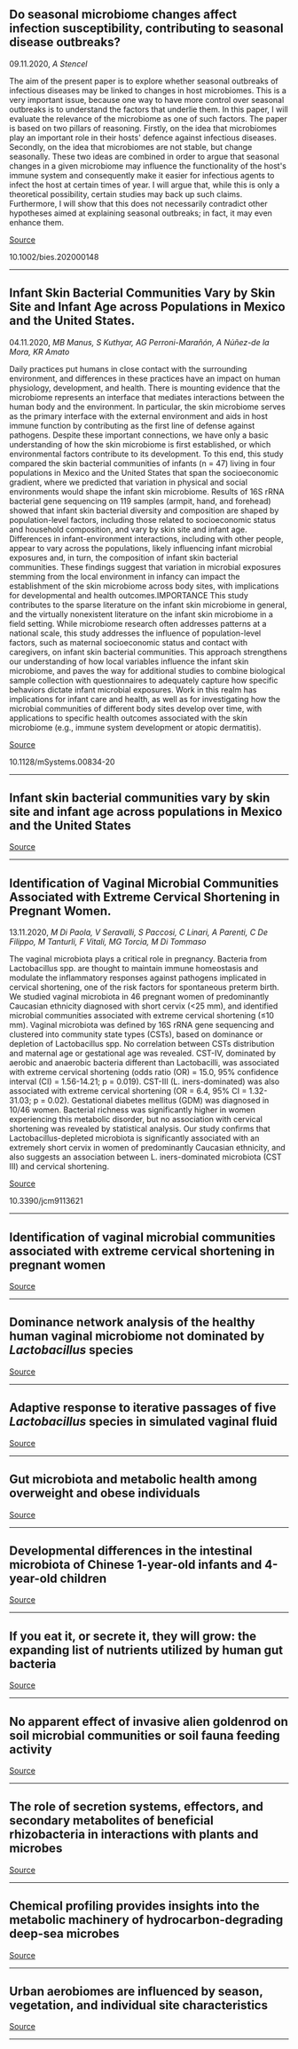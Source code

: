 ## Do seasonal microbiome changes affect infection susceptibility, contributing to seasonal disease outbreaks?
 09.11.2020, _A Stencel_


The aim of the present paper is to explore whether seasonal outbreaks of infectious diseases may be linked to changes in host microbiomes. This is a very important issue, because one way to have more control over seasonal outbreaks is to understand the factors that underlie them. In this paper, I will evaluate the relevance of the microbiome as one of such factors. The paper is based on two pillars of reasoning. Firstly, on the idea that microbiomes play an important role in their hosts' defence against infectious diseases. Secondly, on the idea that microbiomes are not stable, but change seasonally. These two ideas are combined in order to argue that seasonal changes in a given microbiome may influence the functionality of the host's immune system and consequently make it easier for infectious agents to infect the host at certain times of year. I will argue that, while this is only a theoretical possibility, certain studies may back up such claims. Furthermore, I will show that this does not necessarily contradict other hypotheses aimed at explaining seasonal outbreaks; in fact, it may even enhance them.

[Source](https://onlinelibrary.wiley.com/doi/abs/10.1002/bies.202000148?af=R)

10.1002/bies.202000148

---

## Infant Skin Bacterial Communities Vary by Skin Site and Infant Age across Populations in Mexico and the United States.
 04.11.2020, _MB Manus, S Kuthyar, AG Perroni-Marañón, A Núñez-de la Mora, KR Amato_


Daily practices put humans in close contact with the surrounding environment, and differences in these practices have an impact on human physiology, development, and health. There is mounting evidence that the microbiome represents an interface that mediates interactions between the human body and the environment. In particular, the skin microbiome serves as the primary interface with the external environment and aids in host immune function by contributing as the first line of defense against pathogens. Despite these important connections, we have only a basic understanding of how the skin microbiome is first established, or which environmental factors contribute to its development. To this end, this study compared the skin bacterial communities of infants (n = 47) living in four populations in Mexico and the United States that span the socioeconomic gradient, where we predicted that variation in physical and social environments would shape the infant skin microbiome. Results of 16S rRNA bacterial gene sequencing on 119 samples (armpit, hand, and forehead) showed that infant skin bacterial diversity and composition are shaped by population-level factors, including those related to socioeconomic status and household composition, and vary by skin site and infant age. Differences in infant-environment interactions, including with other people, appear to vary across the populations, likely influencing infant microbial exposures and, in turn, the composition of infant skin bacterial communities. These findings suggest that variation in microbial exposures stemming from the local environment in infancy can impact the establishment of the skin microbiome across body sites, with implications for developmental and health outcomes.IMPORTANCE This study contributes to the sparse literature on the infant skin microbiome in general, and the virtually nonexistent literature on the infant skin microbiome in a field setting. While microbiome research often addresses patterns at a national scale, this study addresses the influence of population-level factors, such as maternal socioeconomic status and contact with caregivers, on infant skin bacterial communities. This approach strengthens our understanding of how local variables influence the infant skin microbiome, and paves the way for additional studies to combine biological sample collection with questionnaires to adequately capture how specific behaviors dictate infant microbial exposures. Work in this realm has implications for infant care and health, as well as for investigating how the microbial communities of different body sites develop over time, with applications to specific health outcomes associated with the skin microbiome (e.g., immune system development or atopic dermatitis).

[Source](https://msystems.asm.org/content/5/6/e00834-20)

10.1128/mSystems.00834-20

---

## Infant skin bacterial communities vary by skin site and infant age across populations in Mexico and the United States

[Source](https://msystems.asm.org/content/5/6/e00834-20)

---

## Identification of Vaginal Microbial Communities Associated with Extreme Cervical Shortening in Pregnant Women.
 13.11.2020, _M Di Paola, V Seravalli, S Paccosi, C Linari, A Parenti, C De Filippo, M Tanturli, F Vitali, MG Torcia, M Di Tommaso_


The vaginal microbiota plays a critical role in pregnancy. Bacteria from Lactobacillus spp. are thought to maintain immune homeostasis and modulate the inflammatory responses against pathogens implicated in cervical shortening, one of the risk factors for spontaneous preterm birth. We studied vaginal microbiota in 46 pregnant women of predominantly Caucasian ethnicity diagnosed with short cervix (&lt;25 mm), and identified microbial communities associated with extreme cervical shortening (≤10 mm). Vaginal microbiota was defined by 16S rRNA gene sequencing and clustered into community state types (CSTs), based on dominance or depletion of Lactobacillus spp. No correlation between CSTs distribution and maternal age or gestational age was revealed. CST-IV, dominated by aerobic and anaerobic bacteria different than Lactobacilli, was associated with extreme cervical shortening (odds ratio (OR) = 15.0, 95% confidence interval (CI) = 1.56-14.21; p = 0.019). CST-III (L. iners-dominated) was also associated with extreme cervical shortening (OR = 6.4, 95% CI = 1.32-31.03; p = 0.02). Gestational diabetes mellitus (GDM) was diagnosed in 10/46 women. Bacterial richness was significantly higher in women experiencing this metabolic disorder, but no association with cervical shortening was revealed by statistical analysis. Our study confirms that Lactobacillus-depleted microbiota is significantly associated with an extremely short cervix in women of predominantly Caucasian ethnicity, and also suggests an association between L. iners-dominated microbiota (CST III) and cervical shortening.

[Source](https://www.mdpi.com/2077-0383/9/11/3621)

10.3390/jcm9113621

---

## Identification of vaginal microbial communities associated with extreme cervical shortening in pregnant women

[Source](https://www.mdpi.com/2077-0383/9/11/3621)

---

## Dominance network analysis of the healthy human vaginal microbiome not dominated by <em>Lactobacillus </em>species

[Source](https://www.sciencedirect.com/science/article/pii/S2001037020304554)

---

## Adaptive response to iterative passages of five <em>Lactobacillus</em> species in simulated vaginal fluid

[Source](https://bmcmicrobiol.biomedcentral.com/articles/10.1186/s12866-020-02027-8)

---

## Gut microbiota and metabolic health among overweight and obese individuals

[Source](https://www.nature.com/articles/s41598-020-76474-8)

---

## Developmental differences in the intestinal microbiota of Chinese 1-year-old infants and 4-year-old children

[Source](https://www.nature.com/articles/s41598-020-76591-4)

---

## If you eat it, or secrete it, they will grow: the expanding list of nutrients utilized by human gut bacteria

[Source](https://jb.asm.org/content/early/2020/11/09/JB.00481-20)

---

## No apparent effect of invasive alien goldenrod on soil microbial communities or soil fauna feeding activity

[Source](https://www.sciencedirect.com/science/article/pii/S1146609X20301612)

---

## The role of secretion systems, effectors, and secondary metabolites of beneficial rhizobacteria in interactions with plants and microbes

[Source](https://www.frontiersin.org/articles/10.3389/fpls.2020.589416/full)

---

## Chemical profiling provides insights into the metabolic machinery of hydrocarbon-degrading deep-sea microbes

[Source](https://msystems.asm.org/content/5/6/e00824-20)

---

## Urban aerobiomes are influenced by season, vegetation, and individual site characteristics

[Source](https://link.springer.com/article/10.1007/s10393-020-01493-w)

---

